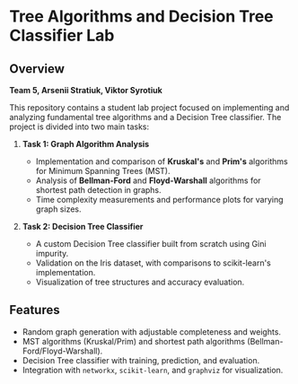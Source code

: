 # Tree Algorithms and Decision Tree Classifier Lab

## Overview

**Team 5, Arsenii Stratiuk, Viktor Syrotiuk**

This repository contains a student lab project focused on implementing and analyzing fundamental tree algorithms and a Decision Tree classifier. The project is divided into two main tasks:

1. **Task 1: Graph Algorithm Analysis**  
   - Implementation and comparison of **Kruskal's** and **Prim's** algorithms for Minimum Spanning Trees (MST).  
   - Analysis of **Bellman-Ford** and **Floyd-Warshall** algorithms for shortest path detection in graphs.  
   - Time complexity measurements and performance plots for varying graph sizes.

2. **Task 2: Decision Tree Classifier**  
   - A custom Decision Tree classifier built from scratch using Gini impurity.  
   - Validation on the Iris dataset, with comparisons to scikit-learn's implementation.  
   - Visualization of tree structures and accuracy evaluation.

## Features

- Random graph generation with adjustable completeness and weights.  
- MST algorithms (Kruskal/Prim) and shortest path algorithms (Bellman-Ford/Floyd-Warshall).  
- Decision Tree classifier with training, prediction, and evaluation.  
- Integration with `networkx`, `scikit-learn`, and `graphviz` for visualization.
